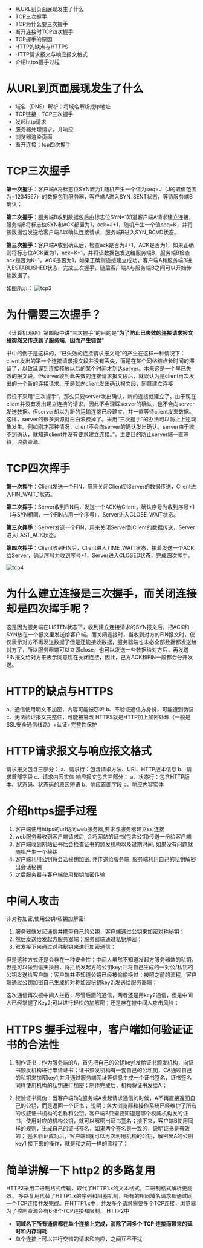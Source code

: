 + 从URL到页面展现发生了什么
+ TCP三次握手
+ TCP为什么要三次握手
+ 断开连接时TCP四次握手
+ TCP握手的原因
+ HTTP的缺点与HTTPS
+ HTTP请求报文与响应报文格式
+ 介绍https握手过程


# 从URL到页面展现发生了什么
+ 域名（DNS）解析：将域名解析成Ip地址
+ TCP链接：TCP三次握手
+ 发起http请求
+ 服务器处理请求，并响应
+ 浏览器渲染页面
+ 断开连接：tcp四次握手

# TCP三次握手
**第一次握手**：客户端A将标志位SYN置为1,随机产生一个值为seq=J（J的取值范围为=1234567）的数据包到服务器，客户端A进入SYN_SENT状态，等待服务端B确认；

**第二次握手**：服务端B收到数据包后由标志位SYN=1知道客户端A请求建立连接，服务端B将标志位SYN和ACK都置为1，ack=J+1，随机产生一个值seq=K，并将该数据包发送给客户端A以确认连接请求，服务端B进入SYN_RCVD状态。

**第三次握手**：客户端A收到确认后，检查ack是否为J+1，ACK是否为1，如果正确则将标志位ACK置为1，ack=K+1，并将该数据包发送给服务端B，服务端B检查ack是否为K+1，ACK是否为1，如果正确则连接建立成功，客户端A和服务端B进入ESTABLISHED状态，完成三次握手，随后客户端A与服务端B之间可以开始传输数据了。

如图所示：
![tcp3](../images/tcp3次握手.png)

# 为什需要三次握手？

《计算机网络》第四版中讲“三次握手”的目的是“**为了防止已失效的连接请求报文段突然又传送到了服务端，因而产生错误**”

 书中的例子是这样的，“已失效的连接请求报文段”的产生在这样一种情况下：client发出的第一个连接请求报文段并没有丢失，而是在某个网络结点长时间的滞留了，以致延误到连接释放以后的某个时间才到达server。本来这是一个早已失效的报文段。但server收到此失效的连接请求报文段后，就误认为是client再次发出的一个新的连接请求。于是就向client发出确认报文段，同意建立连接

假设不采用“三次握手”，那么只要server发出确认，新的连接就建立了。由于现在client并没有发出建立连接的请求，因此不会理睬server的确认，也不会向server发送数据。但server却以为新的运输连接已经建立，并一直等待client发来数据。这样，server的很多资源就白白浪费掉了。采用“三次握手”的办法可以防止上述现象发生。例如刚才那种情况，client不会向server的确认发出确认。server由于收不到确认，就知道client并没有要求建立连接。”。主要目的防止server端一直等待，浪费资源。

# TCP四次挥手

**第一次挥手**：Client发送一个FIN，用来关闭Client到Server的数据传送，Client进入FIN_WAIT_1状态。


**第二次挥手**：Server收到FIN后，发送一个ACK给Client，确认序号为收到序号+1（与SYN相同，一个FIN占用一个序号），Server进入CLOSE_WAIT状态。

**第三次挥手**：Server发送一个FIN，用来关闭Server到Client的数据传送，Server进入LAST_ACK状态。


**第四次挥手**：Client收到FIN后，Client进入TIME_WAIT状态，接着发送一个ACK给Server，确认序号为收到序号+1，Server进入CLOSED状态，完成四次挥手。

![tcp4](../images/tcp4.png)


# 为什么建立连接是三次握手，而关闭连接却是四次挥手呢？

这是因为服务端在LISTEN状态下，收到建立连接请求的SYN报文后，把ACK和SYN放在一个报文里发送给客户端。而关闭连接时，当收到对方的FIN报文时，仅仅表示对方不再发送数据了但是还能接收数据，服务器端也未必全部数据都发送给对方了，所以服务器端可以立即close，也可以发送一些数据给对方后，再发送FIN报文给对方来表示同意现在关闭连接，因此，己方ACK和FIN一般都会分开发送。

# HTTP的缺点与HTTPS
a、通信使用明文不加密，内容可能被窃听
b、不验证通信方身份，可能遭到伪装
c、无法验证报文完整性，可能被篡改
HTTPS就是HTTP加上加密处理（一般是SSL安全通信线路）+认证+完整性保护

# HTTP请求报文与响应报文格式
请求报文包含三部分：
a、请求行：包含请求方法、URI、HTTP版本信息
b、请求首部字段
c、请求内容实体
响应报文包含三部分：
a、状态行：包含HTTP版本、状态码、状态码的原因短语
b、响应首部字段
c、响应内容实体

# 介绍https握手过程
1. 客户端使用https的url访问web服务器,要求与服务器建立ssl连接
2. web服务器收到客户端请求后, 会将网站的证书(包含公钥)传送一份给客户端
3. 客户端收到网站证书后会检查证书的颁发机构以及过期时间, 如果没有问题就随机产生一个秘钥
4. 客户端利用公钥将会话秘钥加密, 并传送给服务端, 服务端利用自己的私钥解密出会话秘钥
5. 之后服务器与客户端使用秘钥加密传输

# 中间人攻击
非对称加密,使用公钥/私钥加解密:
1. 服务器端发起通信并携带自己的公钥，客户端通过公钥来加密对称秘钥；
2. 然后发送给发起方服务器端；服务器端通过私钥解密；
3. 双发接下来通过对称秘钥来进行加密通信；

但是这种方式还是会存在一种安全性；中间人虽然不知道发起方服务器端的私钥，但是可以做到偷天换日，将拦截发起方的公钥key;并将自己生成的一对公/私钥的公钥发送给客户端；客户端并不知道公钥已经被偷偷换过；按照之前的流程，客户端通过公钥加密自己生成的对称加密秘钥key2;发送给服务器端；

这次通信再次被中间人拦截，尽管后面的通信，两者还是用key2通信，但是中间人已经掌握了Key2;可以进行轻松的加解密；还是存在被中间人攻击风险；

# HTTPS 握手过程中，客户端如何验证证书的合法性 

1. 制作证书：作为服务端的A，首先把自己的公钥key1发给证书颁发机构，向证书颁发机构进行申请证书；证书颁发机构有一套自己的公私钥，CA通过自己的私钥来加密key1,并且通过服务端网址等信息生成一个证书签名，证书签名同样使用机构的私钥进行加密；制作完成后，机构将证书发给A；

2. 校验证书真伪：当客户端B向服务端A发起请求通信的时候，A不再直接返回自己的公钥，而是返回一个证书；
说明：各大浏览器和操作系统已经维护了所有的权威证书机构的名称和公钥。客户端B只需要知道是哪个权威机构发的证书，使用对应的机构公钥，就可以解密出证书签名；接下来，客户端B使用同样的规则，生成自己的证书签名，如果两个签名是一致的，说明证书是有效的；
签名验证成功后，客户端B就可以再次利用机构的公钥，解密出A的公钥key1;接下来的操作，就是和之前一样的流程了；



# 简单讲解一下 http2 的多路复用 
HTTP2采用二进制格式传输，取代了HTTP1.x的文本格式，二进制格式解析更高效。
多路复用代替了HTTP1.x的序列和阻塞机制，所有的相同域名请求都通过同一个TCP连接并发完成。在HTTP1.x中，并发多个请求需要多个TCP连接，浏览器为了控制资源会有6-8个TCP连接都限制。
HTTP2中
+ **同域名下所有通信都在单个连接上完成，消除了因多个 TCP 连接而带来的延时和内存消耗**
+ 单个连接上可以并行交错的请求和响应，之间互不干扰